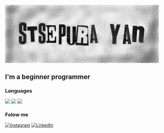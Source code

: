 ![Header](https://github.com/Januszydze/Januszydze/blob/main/header.JPEG)

## I'm a beginner programmer

### Languages

<img src="https://img.shields.io/badge/JAVA-2e2e2e?style=for-the-badge&logo=Java" /> <img src="https://img.shields.io/badge/C++-2e2e2e?style=for-the-badge&logo=C%2b%2b&logoColor=blue" /> <img src="https://img.shields.io/badge/HTML-2e2e2e?style=for-the-badge&logo=HTML5" />

### Folow me

[![Instagram](https://img.shields.io/badge/Inst-2e2e2e?style=for-the-badge&logo=Instagram)](https://www.instagram.com/y_stepuro) [![LinkedIn](https://img.shields.io/badge/LinkedIn-2e2e2e?style=for-the-badge&logo=linkedin)](https://www.linkedin.com/in/yan-stsepura-915518261/)
